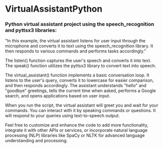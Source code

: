 # VirtualAssistantPython

### Python virtual assistant project using the speech_recognition and pyttsx3 libraries:


"In this example, the virtual assistant listens for user input through the microphone and converts it to text using the speech_recognition library. It then responds to various commands and performs tasks accordingly."

The listen() function captures the user's speech and converts it into text. The speak() function utilizes the pyttsx3 library to convert text into speech.

The virtual_assistant() function implements a basic conversation loop. It listens to the user's query, converts it to lowercase for easier comparison, and then responds accordingly. The assistant understands "hello" and "goodbye" greetings, tells the current time when asked, performs a Google search, and opens applications based on user input.

When you run the script, the virtual assistant will greet you and wait for your commands. You can interact with it by speaking commands or questions. It will respond to your queries using text-to-speech output.

Feel free to customize and enhance the code to add more functionality, integrate it with other APIs or services, or incorporate natural language processing (NLP) libraries like SpaCy or NLTK for advanced language understanding and processing.

